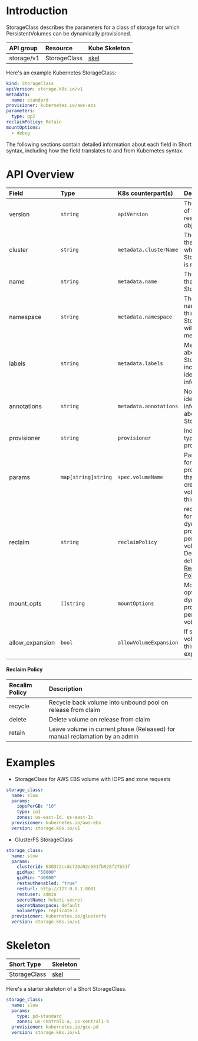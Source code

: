 # Introduction

StorageClass describes the parameters for a class of storage for which PersistentVolumes can be dynamically provisioned. 

| API group | Resource | Kube Skeleton                                   |
|:----------|:---------|:------------------------------------------------|
| storage/v1  | StorageClass |  [skel](../skel/storage-class.storage.v1.kube.skel.yaml)         |

Here's an example Kubernetes StorageClass:
```yaml
kind: StorageClass
apiVersion: storage.k8s.io/v1
metadata:
  name: standard
provisioner: kubernetes.io/aws-ebs
parameters:
  type: gp2
reclaimPolicy: Retain
mountOptions:
  - debug
```

The following sections contain detailed information about each field in Short syntax, including how the field translates to and from Kubernetes syntax.

# API Overview

| Field | Type | K8s counterpart(s) | Description         |
|:------|:-----|:--------|:-----------------------|
|version| `string` | `apiVersion` | The version of the resource object | 
|cluster| `string` | `metadata.clusterName` | The name of the cluster on which this StorageClass is running |
|name | `string` | `metadata.name`| The name of the StorageClass | 
|namespace | `string` | `metadata.namespace` | The K8s namespace this StorageClass will be a member of | 
|labels | `string` | `metadata.labels`| Metadata about the StorageClass, including identifying information | 
|annotations| `string` | `metadata.annotations`| Non-identifying information about the StorageClass | 
|provisioner| `string` | `provisioner`| Indicates the type of provisioner |
|params | `map[string]string` | `spec.volumeName` | Parameters for the provisioner that should create volumes of this class |
|reclaim | `string` | `reclaimPolicy` | reclaim policy for dynamically provisioned persistent volumes. Defaults to `delete`. See [Reclaim Policy](#reclaim-policy) | 
|mount_opts | `[]string` | `mountOptions` | Mount options for dynamically provisioned persistent volumes|
|allow_expansion | `bool` | `allowVolumeExpansion` | If set, the volumes of this class are expandable |

#### Reclaim Policy

| Recalim Policy | Description |
|:----------------------|:------------|
| recycle | Recycle back volume into unbound pool on release from claim |
| delete | Delete volume on release from claim |
| retain | Leave volume in current phase (Released) for manual reclamation by an admin |

# Examples 

 - StorageClass for AWS EBS volume with IOPS and zone requests

```yaml
storage_class:
  name: slow
  params:
    iopsPerGB: "10"
    type: io1
    zones: us-east-1d, us-east-1c
  provisioner: kubernetes.io/aws-ebs
  version: storage.k8s.io/v1
```

 - GlusterFS StorageClass

```yaml
storage_class:
  name: slow
  params:
    clusterid: 630372ccdc720a92c681fb928f27b53f
    gidMax: "50000"
    gidMin: "40000"
    restauthenabled: "true"
    resturl: http://127.0.0.1:8081
    restuser: admin
    secretName: heketi-secret
    secretNamespace: default
    volumetype: replicate:3
  provisioner: kubernetes.io/glusterfs
  version: storage.k8s.io/v1
```

# Skeleton

| Short Type           | Skeleton                                       |
|:---------------------|:-----------------------------------------------|
| StorageClass           | [skel](../skel/storage-class.short.skel.yaml)     |

Here's a starter skeleton of a Short StorageClass.
```yaml
storage_class:
  name: slow
  params:
    type: pd-standard
    zones: us-central1-a, us-central1-b
  provisioner: kubernetes.io/gce-pd
  version: storage.k8s.io/v1
```
